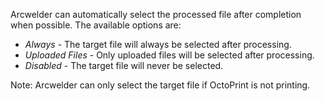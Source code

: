 Arcwelder can automatically select the processed file after completion when possible. The available options are:

* *Always* - The target file will always be selected after processing.
* *Uploaded Files* - Only uploaded files will be selected after processing.
* *Disabled* - The target file will never be selected.

Note: Arcwelder can only select the target file if OctoPrint is not printing.


